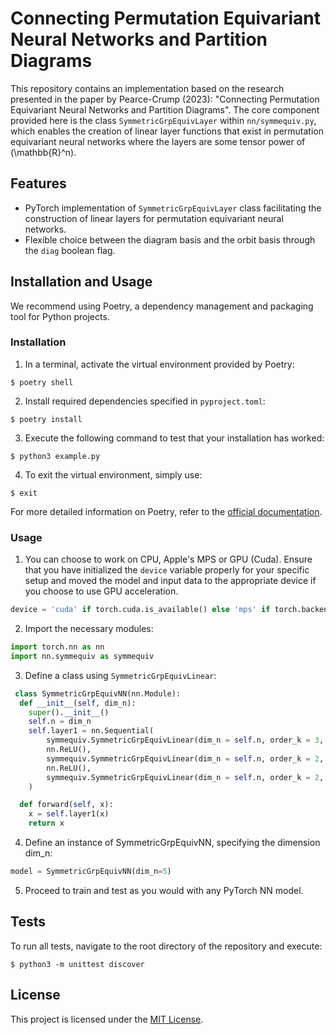 # Connecting Permutation Equivariant Neural Networks and Partition Diagrams

This repository contains an implementation based on the research 
presented in the paper by 
Pearce-Crump (2023): "Connecting Permutation Equivariant Neural Networks and Partition Diagrams". 
The core component provided here is the class `SymmetricGrpEquivLayer` within `nn/symmequiv.py`, which enables the creation of linear layer functions 
that exist in 
permutation equivariant neural networks where the layers 
are some tensor power of
\(\mathbb{R}^n\).

## Features

- PyTorch implementation of `SymmetricGrpEquivLayer` class facilitating the construction of linear layers for permutation equivariant neural networks.
- Flexible choice between the diagram basis and the orbit basis through the `diag` boolean flag.

## Installation and Usage

We recommend using Poetry, a dependency management and packaging tool for Python projects.

### Installation

1. In a terminal, activate the virtual environment provided by Poetry:

`$ poetry shell`

2. Install required dependencies specified in `pyproject.toml`:

`$ poetry install`

3. Execute the following command to test that your installation has worked:

`$ python3 example.py`

4. To exit the virtual environment, simply use:

`$ exit`

For more detailed information on Poetry, refer to the [official documentation](https://python-poetry.org/docs/basic-usage/).

### Usage

1. You can choose to work on CPU, Apple's MPS or GPU (Cuda).
Ensure that you have initialized the `device` variable properly for your specific setup and moved the model and input data to the appropriate device if you choose to use GPU acceleration.

```python
device = 'cuda' if torch.cuda.is_available() else 'mps' if torch.backends.mps.is_available() else 'cpu'
```

2. Import the necessary modules:

```python
import torch.nn as nn
import nn.symmequiv as symmequiv
```

3. Define a class using `SymmetricGrpEquivLinear`:

```python
 class SymmetricGrpEquivNN(nn.Module):
  def __init__(self, dim_n):
    super().__init__()
    self.n = dim_n
    self.layer1 = nn.Sequential(
        symmequiv.SymmetricGrpEquivLinear(dim_n = self.n, order_k = 3, order_l = 2).to(device),
        nn.ReLU(),
        symmequiv.SymmetricGrpEquivLinear(dim_n = self.n, order_k = 2, order_l = 2).to(device),
        nn.ReLU(),
        symmequiv.SymmetricGrpEquivLinear(dim_n = self.n, order_k = 2, order_l = 0).to(device)
    )

  def forward(self, x):
    x = self.layer1(x)
    return x
```

4. Define an instance of SymmetricGrpEquivNN, specifying the dimension dim_n:

```python
model = SymmetricGrpEquivNN(dim_n=5)
```

5. Proceed to train and test as you would with any PyTorch NN model.

## Tests

To run all tests, navigate to the root directory of the repository and execute:

`$ python3 -m unittest discover`

## License

This project is licensed under the [MIT License](LICENSE).


